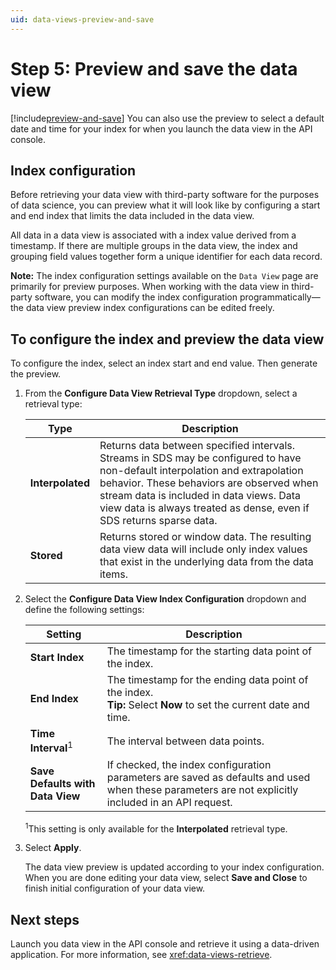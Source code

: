 ```yaml
---
uid: data-views-preview-and-save
---
```


# Step 5: Preview and save the data view

[!include[preview-and-save](_includes/preview-and-save.md)] You can also use the preview to select a default date and time for your index for when you launch the data view in the API console.

## Index configuration

Before retrieving your data view with third-party software for the purposes of data science, you can preview what it will look like by configuring a start and end index that limits the data included in the data view.

All data in a data view is associated with a index value derived from a timestamp. If there are multiple groups in the data view, the index and grouping field values together form a unique identifier for each data record.

**Note:** The index configuration settings available on the `Data View` page are primarily for preview purposes. When working with the data view in third-party software, you can modify the index configuration programmatically—the data view preview index configurations can be edited freely.

## To configure the index and preview the data view

To configure the index, select an index start and end value. Then generate the preview.

1. From the **Configure Data View Retrieval Type** dropdown, select a retrieval type:

	| Type | Description |
	|--|--|
	| **Interpolated** | Returns data between specified intervals. Streams in SDS may be configured to have non-default interpolation and extrapolation behavior. These behaviors are observed when stream data is included in data views. Data view data is always treated as dense, even if SDS returns sparse data. |
	| **Stored** | Returns stored or window data. The resulting data view data will include only index values that exist in the underlying data from the data items. |

1. Select the **Configure Data View Index Configuration** dropdown and define the following settings:

	| Setting | Description | 
	|--|--|
	| **Start Index** | The timestamp for the starting data point of the index. |
	| **End Index** | The timestamp for the ending data point of the index.<br>**Tip:** Select **Now** to set the current date and time. |
	| **Time Interval**<sup>1</sup> | The interval between data points. |
	| **Save Defaults with Data View** | If checked, the index configuration parameters are saved as defaults and used when these parameters are not explicitly included in an API request. |

	<sup>1</sup>This setting is only available for the **Interpolated** retrieval type. 

1. Select **Apply**.

	The data view preview is updated according to your index configuration. When you are done editing your data view, select **Save and Close** to finish initial configuration of your data view.

## Next steps

Launch you data view in the API console and retrieve it using a data-driven application. For more information, see <xref:data-views-retrieve>. 
